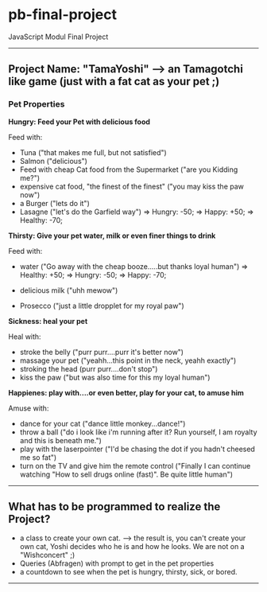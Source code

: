 # pb-final-project
JavaScript Modul Final Project

-----------------------------------------
Project Name: "TamaYoshi" --> an Tamagotchi like game (just with a fat cat as your pet ;)
-----------------------------------------

### **Pet Properties**
**Hungry: Feed your Pet with delicious food**

Feed with:
- Tuna ("that makes me full, but not satisfied")
- Salmon ("delicious")
- Feed with cheap Cat food from the Supermarket  ("are you Kidding me?")     
- expensive cat food, "the finest of the finest"   ("you may kiss the paw now")
- a Burger ("lets do it")
- Lasagne ("let's do the Garfield way")
 => Hungry:     -50;
 => Happy:      +50;
 => Healthy:    -70;

**Thirsty: Give your pet water, milk or even finer things to drink**

Feed with:
- water ("Go away with the cheap booze.....but thanks loyal human")
=> Healthy:     +50;
=> Hungry:      -50;
=> Happy:       -70;

- delicious milk ("uhh mewow")
- Prosecco ("just a little dropplet for my royal paw") 

**Sickness: heal your pet**

Heal with:
- stroke the belly ("purr purr....purr it's better now")
- massage your pet ("yeahh...this point in the neck, yeahh exactly")
- stroking the head (purr purr....don't stop")
- kiss the paw ("but was also time for this my loyal human")

**Happienes: play with....or even better, play for your cat, to amuse him**

Amuse with:
- dance for your cat ("dance little monkey...dance!")
- throw a ball ("do i look like i'm running after it? Run yourself, I am royalty and this is beneath me.")
- play with the laserpointer ("I'd be chasing the dot if you hadn't cheesed me so fat")
- turn on the TV and give him the remote control ("Finally I can continue watching "How to sell drugs online (fast)". Be quite little human")
------------------------------------------------------------------

## **What has to be programmed to realize the Project?**
- a class to create your own cat. 
--> the result is, you can't create your own cat, Yoshi decides who he is and how he looks. We are  not on a "Wishconcert" ;)
- Queries (Abfragen) with prompt to get in the pet properties
- a countdown to see when the pet is hungry, thirsty, sick, or bored.

------------------------------------------------------------------


